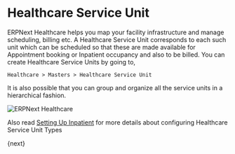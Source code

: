 <!-- add-breadcrumbs -->
# Healthcare Service Unit

ERPNext Healthcare helps you map your facility infrastructure and manage scheduling, billing etc. A Healthcare Service Unit corresponds to each such unit which can be scheduled so that these are made available for Appointment booking or Inpatient occupancy and also to be billed. You can create Healthcare Service Units by going to,

`Healthcare > Masters > Healthcare Service Unit`

It is also possible that you can group and organize all the service units in a hierarchical fashion.

<img class="screenshot" alt="ERPNext Healthcare" src="{{docs_base_url}}/assets/img/healthcare/healthcare_service_unit.png">

Also read [Setting Up Inpatient](/docs/user/manual/en/healthcare/setup/setup-inpatient) for more details about configuring Healthcare Service Unit Types

{next}

